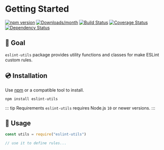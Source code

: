 # Getting Started

[![npm version](https://img.shields.io/npm/v/eslint-utils.svg)](https://www.npmjs.com/package/eslint-utils)
[![Downloads/month](https://img.shields.io/npm/dm/eslint-utils.svg)](http://www.npmtrends.com/eslint-utils)
[![Build Status](https://travis-ci.org/mysticatea/eslint-utils.svg?branch=master)](https://travis-ci.org/mysticatea/eslint-utils)
[![Coverage Status](https://codecov.io/gh/mysticatea/eslint-utils/branch/master/graph/badge.svg)](https://codecov.io/gh/mysticatea/eslint-utils)
[![Dependency Status](https://david-dm.org/mysticatea/eslint-utils.svg)](https://david-dm.org/mysticatea/eslint-utils)

## 🏁 Goal

`eslint-utils` package provides utility functions and classes for make ESLint custom rules.

## 💿 Installation

Use [npm](https://www.npmjs.com/) or a compatible tool to install.

```
npm install eslint-utils
```

::: tip Requirements
`eslint-utils` requires Node.js `10` or newer versions.
:::

## 📖 Usage

```js
const utils = require("eslint-utils")

// use it to define rules...
```
